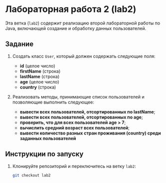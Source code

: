 # Лабораторная работа 2 (lab2)

Эта ветка (`lab2`) содержит реализацию второй лабораторной работы по Java, включающей создание и обработку данных
пользователей.

## Задание

1. Создать класс `User`, который должен содержать следующие поля:
    - **id** (целое число)
    - **firstName** (строка)
    - **lastName** (строка)
    - **age** (целое число)
    - **country** (строка)

2. Реализовать методы, принимающие список пользователей и позволяющие выполнить следующее:
    - **вывести всех пользователей, отсортированных по lastName**;
    - **вывести всех пользователей, отсортированных по age**;
    - **проверить, что для всех пользователей age > 7**;
    - **вычислить средний возраст всех пользователей**;
    - **вывести количество разных стран проживания (country) среди заданных пользователей**

## Инструкции по запуску

1. Клонируйте репозиторий и переключитесь на ветку `lab2`:
   ```bash
   git checkout lab2